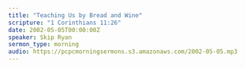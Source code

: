 ```yaml
---
title: "Teaching Us by Bread and Wine"
scripture: "1 Corinthians 11:26"
date: 2002-05-05T00:00:00Z
speaker: Skip Ryan
sermon_type: morning
audio: https://pcpcmorningsermons.s3.amazonaws.com/2002-05-05.mp3 
---
```



